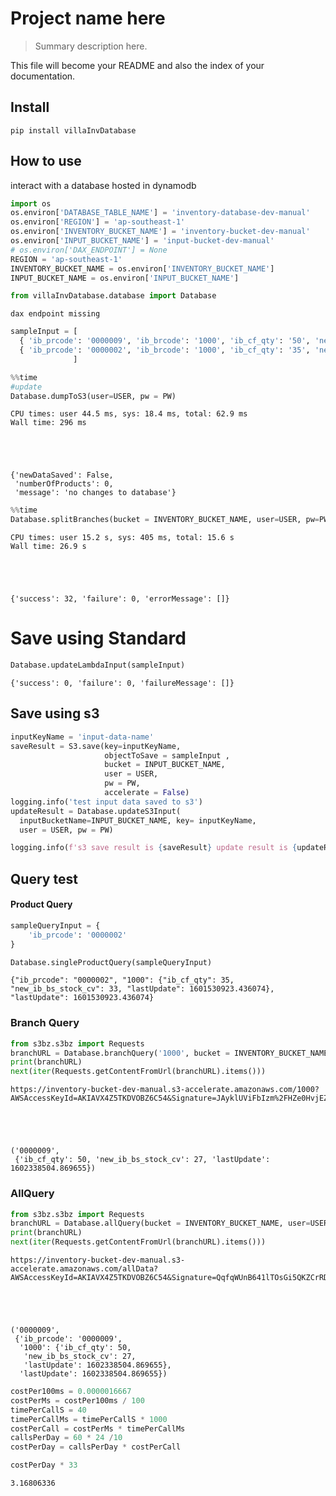 # Project name here
> Summary description here.


This file will become your README and also the index of your documentation.

## Install

`pip install villaInvDatabase`

## How to use

interact with a database hosted in dynamodb

```python
import os
os.environ['DATABASE_TABLE_NAME'] = 'inventory-database-dev-manual'
os.environ['REGION'] = 'ap-southeast-1'
os.environ['INVENTORY_BUCKET_NAME'] = 'inventory-bucket-dev-manual'
os.environ['INPUT_BUCKET_NAME'] = 'input-bucket-dev-manual'
# os.environ['DAX_ENDPOINT'] = None
REGION = 'ap-southeast-1'
INVENTORY_BUCKET_NAME = os.environ['INVENTORY_BUCKET_NAME']
INPUT_BUCKET_NAME = os.environ['INPUT_BUCKET_NAME']
```

```python
from villaInvDatabase.database import Database
```

    dax endpoint missing


```python
sampleInput = [ 
  { 'ib_prcode': '0000009', 'ib_brcode': '1000', 'ib_cf_qty': '50', 'new_ib_vs_stock_cv': '27' },
  { 'ib_prcode': '0000002', 'ib_brcode': '1000', 'ib_cf_qty': '35', 'new_ib_vs_stock_cv': '33' }
              ]
```

```python
%%time
#update
Database.dumpToS3(user=USER, pw = PW)
```

    CPU times: user 44.5 ms, sys: 18.4 ms, total: 62.9 ms
    Wall time: 296 ms





    {'newDataSaved': False,
     'numberOfProducts': 0,
     'message': 'no changes to database'}



```python
%%time
Database.splitBranches(bucket = INVENTORY_BUCKET_NAME, user=USER, pw=PW)
```

    CPU times: user 15.2 s, sys: 405 ms, total: 15.6 s
    Wall time: 26.9 s





    {'success': 32, 'failure': 0, 'errorMessage': []}



# Save using Standard

```python
Database.updateLambdaInput(sampleInput)
```




    {'success': 0, 'failure': 0, 'failureMessage': []}



## Save using s3

```python
inputKeyName = 'input-data-name'
saveResult = S3.save(key=inputKeyName, 
                     objectToSave = sampleInput , 
                     bucket = INPUT_BUCKET_NAME,
                     user = USER,
                     pw = PW,
                     accelerate = False)
logging.info('test input data saved to s3')
updateResult = Database.updateS3Input(
  inputBucketName=INPUT_BUCKET_NAME, key= inputKeyName,
  user = USER, pw = PW)

logging.info(f's3 save result is {saveResult} update result is {updateResult}')
```

## Query test

#### Product Query

```python
sampleQueryInput = {
    'ib_prcode': '0000002'
}  
```

```python
Database.singleProductQuery(sampleQueryInput)
```




    {"ib_prcode": "0000002", "1000": {"ib_cf_qty": 35, "new_ib_bs_stock_cv": 33, "lastUpdate": 1601530923.436074}, "lastUpdate": 1601530923.436074}



### Branch Query

```python
from s3bz.s3bz import Requests
branchURL = Database.branchQuery('1000', bucket = INVENTORY_BUCKET_NAME, user=USER, pw=PW)
print(branchURL)
next(iter(Requests.getContentFromUrl(branchURL).items()))
```

    https://inventory-bucket-dev-manual.s3-accelerate.amazonaws.com/1000?AWSAccessKeyId=AKIAVX4Z5TKDVOBZ6C54&Signature=JAyklUViFbIzm%2FHZe0HvjEZDwCA%3D&Expires=1602489345





    ('0000009',
     {'ib_cf_qty': 50, 'new_ib_bs_stock_cv': 27, 'lastUpdate': 1602338504.869655})



### AllQuery

```python
from s3bz.s3bz import Requests
branchURL = Database.allQuery(bucket = INVENTORY_BUCKET_NAME, user=USER, pw=PW)
print(branchURL)
next(iter(Requests.getContentFromUrl(branchURL).items()))
```

    https://inventory-bucket-dev-manual.s3-accelerate.amazonaws.com/allData?AWSAccessKeyId=AKIAVX4Z5TKDVOBZ6C54&Signature=QqfqWUnB641lTOsGi5QKZCrRDrM%3D&Expires=1602489345





    ('0000009',
     {'ib_prcode': '0000009',
      '1000': {'ib_cf_qty': 50,
       'new_ib_bs_stock_cv': 27,
       'lastUpdate': 1602338504.869655},
      'lastUpdate': 1602338504.869655})



```python
costPer100ms = 0.0000016667
costPerMs = costPer100ms / 100
timePerCallS = 40
timePerCallMs = timePerCallS * 1000
costPerCall = costPerMs * timePerCallMs
callsPerDay = 60 * 24 /10
costPerDay = callsPerDay * costPerCall
```

```python
costPerDay * 33
```




    3.16806336


